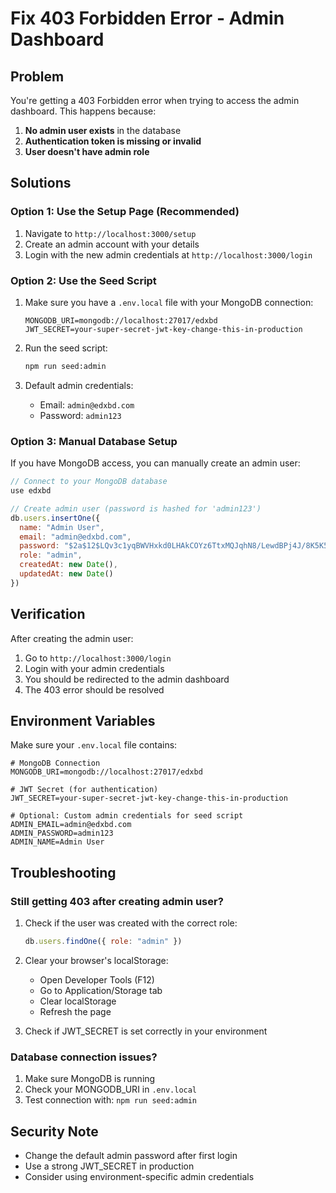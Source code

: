 # Fix 403 Forbidden Error - Admin Dashboard

## Problem
You're getting a 403 Forbidden error when trying to access the admin dashboard. This happens because:

1. **No admin user exists** in the database
2. **Authentication token is missing or invalid**
3. **User doesn't have admin role**

## Solutions

### Option 1: Use the Setup Page (Recommended)
1. Navigate to `http://localhost:3000/setup`
2. Create an admin account with your details
3. Login with the new admin credentials at `http://localhost:3000/login`

### Option 2: Use the Seed Script
1. Make sure you have a `.env.local` file with your MongoDB connection:
   ```env
   MONGODB_URI=mongodb://localhost:27017/edxbd
   JWT_SECRET=your-super-secret-jwt-key-change-this-in-production
   ```

2. Run the seed script:
   ```bash
   npm run seed:admin
   ```

3. Default admin credentials:
   - Email: `admin@edxbd.com`
   - Password: `admin123`

### Option 3: Manual Database Setup
If you have MongoDB access, you can manually create an admin user:

```javascript
// Connect to your MongoDB database
use edxbd

// Create admin user (password is hashed for 'admin123')
db.users.insertOne({
  name: "Admin User",
  email: "admin@edxbd.com",
  password: "$2a$12$LQv3c1yqBWVHxkd0LHAkCOYz6TtxMQJqhN8/LewdBPj4J/8K5K5K5K", // admin123
  role: "admin",
  createdAt: new Date(),
  updatedAt: new Date()
})
```

## Verification
After creating the admin user:

1. Go to `http://localhost:3000/login`
2. Login with your admin credentials
3. You should be redirected to the admin dashboard
4. The 403 error should be resolved

## Environment Variables
Make sure your `.env.local` file contains:

```env
# MongoDB Connection
MONGODB_URI=mongodb://localhost:27017/edxbd

# JWT Secret (for authentication)
JWT_SECRET=your-super-secret-jwt-key-change-this-in-production

# Optional: Custom admin credentials for seed script
ADMIN_EMAIL=admin@edxbd.com
ADMIN_PASSWORD=admin123
ADMIN_NAME=Admin User
```

## Troubleshooting

### Still getting 403 after creating admin user?
1. Check if the user was created with the correct role:
   ```javascript
   db.users.findOne({ role: "admin" })
   ```

2. Clear your browser's localStorage:
   - Open Developer Tools (F12)
   - Go to Application/Storage tab
   - Clear localStorage
   - Refresh the page

3. Check if JWT_SECRET is set correctly in your environment

### Database connection issues?
1. Make sure MongoDB is running
2. Check your MONGODB_URI in `.env.local`
3. Test connection with: `npm run seed:admin`

## Security Note
- Change the default admin password after first login
- Use a strong JWT_SECRET in production
- Consider using environment-specific admin credentials
